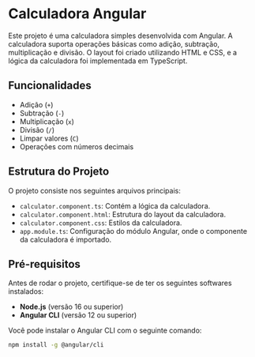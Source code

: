 # Calculadora Angular

Este projeto é uma calculadora simples desenvolvida com Angular. A calculadora suporta operações básicas como adição, subtração, multiplicação e divisão. O layout foi criado utilizando HTML e CSS, e a lógica da calculadora foi implementada em TypeScript.

## Funcionalidades

- Adição (`+`)
- Subtração (`-`)
- Multiplicação (`x`)
- Divisão (`/`)
- Limpar valores (`C`)
- Operações com números decimais

## Estrutura do Projeto

O projeto consiste nos seguintes arquivos principais:

- `calculator.component.ts`: Contém a lógica da calculadora.
- `calculator.component.html`: Estrutura do layout da calculadora.
- `calculator.component.css`: Estilos da calculadora.
- `app.module.ts`: Configuração do módulo Angular, onde o componente da calculadora é importado.

## Pré-requisitos

Antes de rodar o projeto, certifique-se de ter os seguintes softwares instalados:

- **Node.js** (versão 16 ou superior)
- **Angular CLI** (versão 12 ou superior)

Você pode instalar o Angular CLI com o seguinte comando:

```bash
npm install -g @angular/cli
